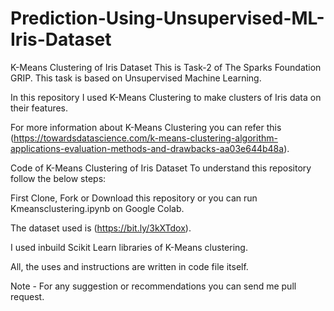 # Prediction-Using-Unsupervised-ML-Iris-Dataset
K-Means Clustering of Iris Dataset
This is Task-2 of The Sparks Foundation GRIP. This task is based on Unsupervised Machine Learning.

In this repository I used K-Means Clustering to make clusters of Iris data on their features.

For more information about K-Means Clustering you can refer this (https://towardsdatascience.com/k-means-clustering-algorithm-applications-evaluation-methods-and-drawbacks-aa03e644b48a).

Code of K-Means Clustering of Iris Dataset
To understand this repository follow the below steps:

First Clone, Fork or Download this repository or you can run Kmeansclustering.ipynb on Google Colab.

The dataset used is (https://bit.ly/3kXTdox).

I used inbuild Scikit Learn libraries of K-Means clustering.

All, the uses and instructions are written in code file itself.

Note - For any suggestion or recommendations you can send me pull request.

